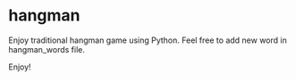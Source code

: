 # hangman
Enjoy traditional hangman game using Python.
Feel free to add new word in hangman_words file.

Enjoy!
